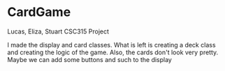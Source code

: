 CardGame
========
Lucas, Eliza, Stuart CSC315 Project

I made the display and card classes. What is left is creating a deck class and creating the logic of the game. Also, the cards don't look very pretty. Maybe we can add some buttons and such to the display
